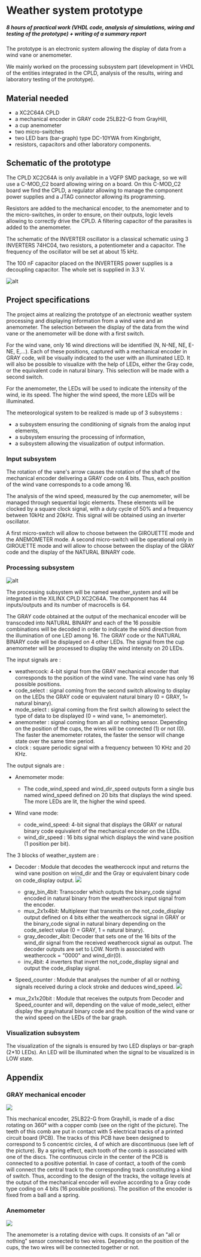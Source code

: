 # Weather system prototype

##### 8 hours of practical work (VHDL code, analysis of simulations, wiring and testing of the prototype) + writing of a summary report

The prototype is an electronic system allowing the display of data from a wind vane or anemometer. 

We mainly worked on the processing subsystem part (development in VHDL of the entities integrated in the CPLD, analysis of the results, wiring and laboratory testing of the prototype).

## Material needed
- a XC2C64A CPLD
- a mechanical encoder in GRAY code 25LB22-G from GrayHill, 
- a cup anemometer 
- two micro-switches
- two LED bars (bar-graph) type DC-10YWA from Kingbright, 
- resistors, capacitors and other laboratory components. 

## Schematic of the prototype

The CPLD XC2C64A is only available in a VQFP SMD package, so we will use a C-MOD_C2 board allowing wiring on a board. On this C-MOD_C2 board we find the CPLD, a regulator allowing to manage the component power supplies and a JTAG connector allowing its programming. 

Resistors are added to the mechanical encoder, to the anemometer and to the micro-switches, in order to ensure, on their outputs, logic levels allowing to correctly drive the CPLD. A filtering capacitor of the parasites is added to the anemometer. 

The schematic of the INVERTER oscillator is a classical schematic using 3 INVERTERS 74HC04, two resistors, a potentiometer and a capacitor. The frequency of the oscillator will be set at about 15 kHz. 

The 100 nF capacitor placed on the INVERTERS power supplies is a decoupling capacitor. The whole set is supplied in 3.3 V. 

![alt](Girouette_v2-1.jpg)

## Project specifications

The project aims at realizing the prototype of an electronic weather system processing and displaying information from a wind vane and an anemometer. The selection between the display of the data from the wind vane or the anemometer will be done with a first switch.

For the wind vane, only 16 wind directions will be identified (N, N-NE, NE, E-NE, E,...). Each of these positions, captured with a mechanical encoder in GRAY code, will be visually indicated to the user with an illuminated LED. It will also be possible to visualize with the help of LEDs, either the Gray code, or the equivalent code in natural binary. This selection will be made with a second switch. 

For the anemometer, the LEDs will be used to indicate the intensity of the wind, ie its speed. The higher the wind speed, the more LEDs will be illuminated. 

The meteorological system to be realized is made up of 3 subsystems : 
- a subsystem ensuring the conditioning of signals from the analog input elements, 
- a subsystem ensuring the processing of information, 
- a subsystem allowing the visualization of output information. 

### Input subsystem
The rotation of the vane's arrow causes the rotation of the shaft of the mechanical encoder delivering a GRAY code on 4 bits. Thus, each position of the wind vane corresponds to a code among 16.

The analysis of the wind speed, measured by the cup anemometer, will be managed through sequential logic elements. These elements will be clocked by a square clock signal, with a duty cycle of 50% and a frequency between 10kHz and 20kHz. This signal will be obtained using an inverter oscillator. 

A first micro-switch will allow to choose between the GIROUETTE mode and the ANEMOMETER mode. A second micro-switch will be operational only in GIROUETTE mode and will allow to choose between the display of the GRAY code and the display of the NATURAL BINARY code. 

### Processing subsystem

![alt](weather_system.jpg)

The processing subsystem will be named weather_system and will be integrated in the XILINX CPLD XC2C64A. The component has 44 inputs/outputs and its number of macrocells is 64. 

The GRAY code obtained at the output of the mechanical encoder will be transcoded into NATURAL BINARY and each of the 16 possible combinations will be decoded in order to indicate the wind direction from the illumination of one LED among 16. The GRAY code or the NATURAL BINARY code will be displayed on 4 other LEDs. The signal from the cup anemometer will be processed to display the wind intensity on 20 LEDs. 

The input signals are :
- weathercock: 4-bit signal from the GRAY mechanical encoder that corresponds to the position of the wind vane. The wind vane has only 16 possible positions.
- code_select : signal coming from the second switch allowing to display on the LEDs the GRAY code or equivalent natural binary (0 = GRAY, 1= natural binary).
- mode_select : signal coming from the first switch allowing to select the type of data to be displayed (0 = wind vane, 1= anemometer).
- anemometer : signal coming from an all or nothing sensor. Depending on the position of the cups, the wires will be connected (1) or not (0). The faster the anemometer rotates, the faster the sensor will change state over the same time period.
- clock : square periodic signal with a frequency between 10 KHz and 20 KHz.

The output signals are :
- Anemometer mode:
  - The code_wind_speed and wind_dir_speed outputs form a single bus named wind_speed defined on 20 bits that displays the wind speed. The more LEDs are lit, the higher the wind speed.

- Wind vane mode:
  - code_wind_speed: 4-bit signal that displays the GRAY or natural binary code equivalent of the mechanical encoder on the LEDs.
  - wind_dir_speed : 16 bits signal which displays the wind vane position (1 position per bit).

The 3 blocks of weather_system are :
- Decoder : Module that decodes the weathercock input and returns the wind vane position on wind_dir and the Gray or equivalent binary code on code_display output.
![](Decoder.jpg)
  - gray_bin_4bit: Transcoder which outputs the binary_code signal encoded in natural binary from the weathercock input signal from the encoder.
  - mux_2x1x4bit: Multiplexer that transmits on the not_code_display output defined on 4 bits either the weathercock signal in GRAY or the binary_code signal in natural binary depending on the code_select value (0 = GRAY, 1 = natural binary).
  - gray_decoder_4bit: Decoder that sets one of the 16 bits of the wind_dir signal from the received weathercock signal as output. The decoder outputs are set to LOW. 
    North is associated with weathercock = "0000" and wind_dir(0).
  - inv_4bit: 4 inverters that invert the not_code_display signal and output the code_display signal.



- Speed_counter : Module that analyses the number of all or nothing signals received during a clock stroke and deduces wind_speed.
![](Speed_counter.jpg)

- mux_2x1x20bit : Module that receives the outputs from Decoder and Speed_counter and will, depending on the value of mode_select, either display the gray/natural binary code and the position of the wind vane or the wind speed on the LEDs of the bar graph.

### Visualization subsystem

The visualization of the signals is ensured by two LED displays or bar-graph (2*10 LEDs). An LED will be illuminated when the signal to be visualized is in LOW state. 


## Appendix
### GRAY mechanical encoder

![](Gray_Encoder.jpg)

This mechanical encoder, 25LB22-G from Grayhill, is made of a disc rotating on 360° with a copper comb (see on the right of the picture). The teeth of this comb are put in contact with 5 electrical tracks of a printed circuit board (PCB). The tracks of this PCB have been designed to correspond to 5 concentric circles, 4 of which are discontinuous (see left of the picture). By a spring effect, each tooth of the comb is associated with one of the discs. The continuous circle in the center of the PCB is connected to a positive potential. In case of contact, a tooth of the comb will connect the central track to the corresponding track constituting a kind of switch. Thus, according to the design of the tracks, the voltage levels at the output of the mechanical encoder will evolve according to a Gray code type coding on 4 bits (16 possible positions). The position of the encoder is fixed from a ball and a spring. 

### Anemometer

![](Anemometer.jpg)

The anemometer is a rotating device with cups. It consists of an "all or nothing" sensor connected to two wires. Depending on the position of the cups, the two wires will be connected together or not. 
